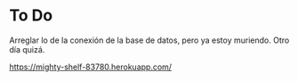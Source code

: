 # To Do

Arreglar lo de la conexión de la base de datos, pero ya estoy muriendo. Otro día quizá.

https://mighty-shelf-83780.herokuapp.com/
